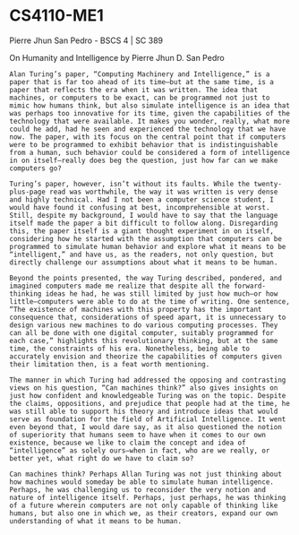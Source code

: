 # CS4110-ME1
Pierre Jhun San Pedro - BSCS 4 | SC 389

On Humanity and Intelligence
by Pierre Jhun D. San Pedro

	Alan Turing’s paper, “Computing Machinery and Intelligence,” is a paper that is far too ahead of its time—but at the same time, is a paper that reflects the era when it was written. The idea that machines, or computers to be exact, can be programmed not just to mimic how humans think, but also simulate intelligence is an idea that was perhaps too innovative for its time, given the capabilities of the technology that were available. It makes you wonder, really, what more could he add, had he seen and experienced the technology that we have now. The paper, with its focus on the central point that if computers were to be programmed to exhibit behavior that is indistinguishable from a human, such behavior could be considered a form of intelligence in on itself—really does beg the question, just how far can we make computers go? 
	
	Turing’s paper, however, isn’t without its faults. While the twenty-plus-page read was worthwhile, the way it was written is very dense and highly technical. Had I not been a computer science student, I would have found it confusing at best, incomprehensible at worst. Still, despite my background, I would have to say that the language itself made the paper a bit difficult to follow along. Disregarding this, the paper itself is a giant thought experiment in on itself, considering how he started with the assumption that computers can be programmed to simulate human behavior and explore what it means to be “intelligent,” and have us, as the readers, not only question, but directly challenge our assumptions about what it means to be human. 

	Beyond the points presented, the way Turing described, pondered, and imagined computers made me realize that despite all the forward-thinking ideas he had, he was still limited by just how much—or how little—computers were able to do at the time of writing. One sentence, “The existence of machines with this property has the important consequence that, considerations of speed apart, it is unnecessary to design various new machines to do various computing processes. They can all be done with one digital computer, suitably programmed for each case,” highlights this revolutionary thinking, but at the same time, the constraints of his era. Nonetheless, being able to accurately envision and theorize the capabilities of computers given their limitation then, is a feat worth mentioning. 

	The manner in which Turing had addressed the opposing and contrasting views on his question, “Can machines think?” also gives insights on just how confident and knowledgeable Turing was on the topic. Despite the claims, oppositions, and prejudice that people had at the time, he was still able to support his theory and introduce ideas that would serve as foundation for the field of Artificial Intelligence. It went even beyond that, I would dare say, as it also questioned the notion of superiority that humans seem to have when it comes to our own existence, because we like to claim the concept and idea of “intelligence” as solely ours—when in fact, who are we really, or better yet, what right do we have to claim so? 

	Can machines think? Perhaps Allan Turing was not just thinking about how machines would someday be able to simulate human intelligence. Perhaps, he was challenging us to reconsider the very notion and nature of intelligence itself. Perhaps, just perhaps, he was thinking of a future wherein computers are not only capable of thinking like humans, but also one in which we, as their creators, expand our own understanding of what it means to be human. 
